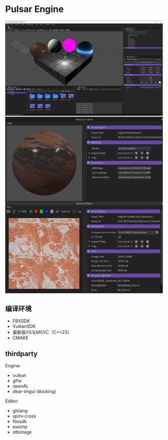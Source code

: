 # Pulsar Engine

![](doc/main.png)
![](doc/mat.png)


## 编译环境
- FBXSDK
- VulkanSDK
- 最新版VS与MSVC（C++23）
- CMAKE

## thirdparty
Engine:
- vulkan
- glfw
- openAL
- dear-imgui (docking)

Editor:
- glslang
- spirv-cross
- fbxsdk
- assimp
- stbimage
